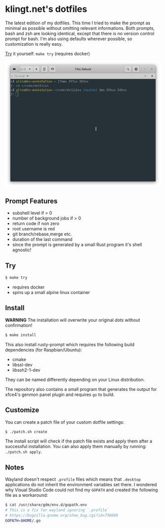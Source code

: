 # klingt.net's dotfiles

The latest edition of my dotfiles.
This time I tried to make the prompt as minimal as possible without omitting relevant informations.
Both prompts, bash and zsh are looking identical, except that there is no version control prompt for bash.
I'm also using defaults wherever possible, so customization is really easy.

[Try](#try) it yourself: `make try` (requires docker)

![tilix terminal emulator showing prompt](terminal-prompt.png)

## Prompt Features

- subshell level if > 0
- number of background jobs if > 0
- return code if non zero
- root username is red
- git branch/rebase,merge etc.
- duration of the last command
- since the prompt is generated by a small Rust program it's shell agnostic!

## Try

```sh
$ make try
```

- requires docker
- spins up a small alpine linux container

## Install

**WARNING** The installation will overwrite your original *dots* without confirmation!

```sh
$ make install
```

This also install rusty-prompt which requires the following build dependencies (for Raspbian/Ubuntu):

- cmake
- libssl-dev
- libssh2-1-dev

They can be named differently depending on your Linux distribution.

The repository also contains a small program that generates the output for xfce4's genmon panel plugin and requires `go` to build.

## Customize

You can create a patch file of your custom dotfile settings:

```sh
$ ./patch.sh create
```

The install script will check if the patch file exists and apply them after a successful installation.
You can also apply them manually by running: `./patch.sh apply`.

## Notes

Wayland doesn't respect `.profile` files which means that `.desktop` applications do not inherit the environment variables set there.
I wondered why Visual Studio Code could not find my `GOPATH` and created the following file as a workaround:

```sh
$ cat /usr/share/gdm/env.d/gopath.env
# This is a fix for wayland ignoring `.profile`
# https://bugzilla.gnome.org/show_bug.cgi?id=736660
GOPATH=$HOME/.go
```
